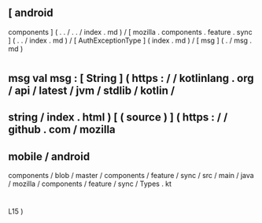 [
android
-
components
]
(
.
.
/
.
.
/
index
.
md
)
/
[
mozilla
.
components
.
feature
.
sync
]
(
.
.
/
index
.
md
)
/
[
AuthExceptionType
]
(
index
.
md
)
/
[
msg
]
(
.
/
msg
.
md
)
#
msg
val
msg
:
[
String
]
(
https
:
/
/
kotlinlang
.
org
/
api
/
latest
/
jvm
/
stdlib
/
kotlin
/
-
string
/
index
.
html
)
[
(
source
)
]
(
https
:
/
/
github
.
com
/
mozilla
-
mobile
/
android
-
components
/
blob
/
master
/
components
/
feature
/
sync
/
src
/
main
/
java
/
mozilla
/
components
/
feature
/
sync
/
Types
.
kt
#
L15
)
